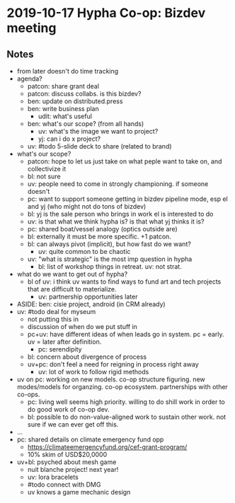 # 2019-10-17 Hypha Co-op: Bizdev meeting

## Notes

- from later doesn't do time tracking
- agenda?
    - patcon: share grant deal
    - patcon: discuss collabs. is this bizdev?
    - ben: update on distributed.press
    - ben: write business plan
        - udit: what's useful
    - ben: what's our scope? (from all hands)
        - uv: what's the image we want to project?
        - yj: can i do x project?
    - uv: #todo 5-slide deck to share (related to brand)
- what's our scope?
    - patcon: hope to let us just take on what peple want to take on, and collectivize it
    - bl: not sure
    - uv: people need to come in strongly championing. if someone doesn't 
    - pc: want to support someone getting in bizdev pipeline mode, esp el and yj (who might not do tons of bizdev)
    - bl: yj is the sale person who brings in work el is interested to do
    - uv: is that what we think hypha is? is that what yj thinks it is?
    - pc: shared boat/vessel analogy (optics outside are)
    - bl: externally it must be more specific. +1 patcon.
    - bl: can always pivot (implicit), but how fast do we want?
        - uv: quite common to be chaotic
    - uv: "what is strategic" is the most imp question in hypha
        - bl: list of workshop things in retreat. uv: not strat.
- what do we want to get out of hypha?
    - bl of uv: i think uv wants to find ways to fund art and tech projects that are difficult to materialize.
        - uv: partnership opportunities later
- ASIDE: ben: cisie project, android (in CRM already)
- uv: #todo deal for myseum
    - not putting this in
    - discussion of when do we put stuff in
    - pc+uv: have different ideas of when leads go in system. pc = early. uv = later after definition.
        - pc: serendipity
    - bl: concern about divergence of process
    - uv+pc: don't feel a need for reigning in process right away
        - uv: lot of work to follow rigid methods
- uv on pc: working on new models. co-op structure figuring. new modes/models for organzing. co-op ecosystem. partnerships with other co-ops.
    - pc: living well seems high priority. willing to do shill work in order to do good work of co-op dev.
    - bl: possible to do non-value-aligned work to sustain other work. not sure if we can ever get off this.
- ...
- pc: shared details on climate emergency fund opp
    - https://climateemergencyfund.org/cef-grant-program/
    - 10% skim of USD$20,0000
- uv+bl: psyched about mesh game
    - nuit blanche project! next year!
    - uv: lora bracelets
    - #todo connect with DMG
    - uv knows a game mechanic design